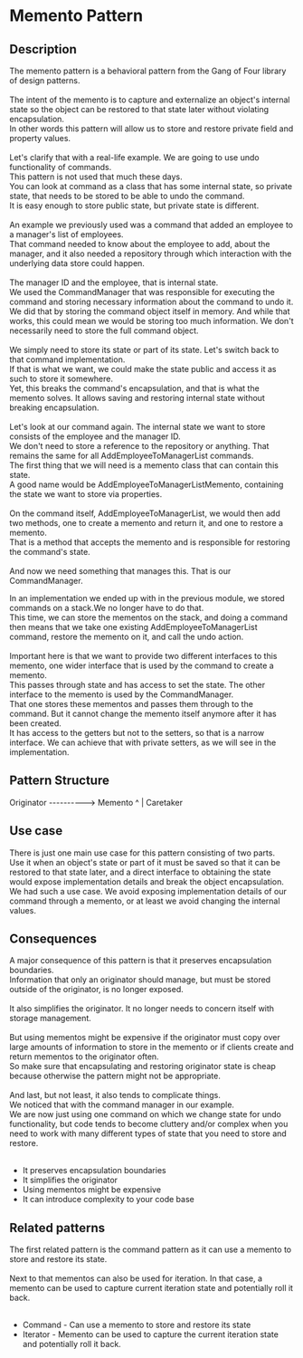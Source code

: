 # Memento Pattern


## Description
The memento pattern is a behavioral pattern from the Gang of Four library of design patterns. </br>
</br>
The intent of the memento is to capture and externalize an object's internal state so the object can be restored to that state later without violating encapsulation. </br>
In other words this pattern will allow us to store and restore private field and property values. </br>
</br>
Let's clarify that with a real-life example. We are going to use undo functionality of commands.</br>
This pattern is not used that much these days. </br>
You can look at command as a class that has some internal state, so private state, that needs to be stored to be able to undo the command. </br>
It is easy enough to store public state, but private state is different. </br>
</br>
An example we previously used was a command that added an employee to a manager's list of employees. </br>
That command needed to know about the employee to add, about the manager, and it also needed a repository through which interaction with the underlying data store could happen.  </br>
</br>
The manager ID and the employee, that is internal state. </br>
We used the CommandManager that was responsible for executing the command and storing necessary information about the command to undo it.</br>
We did that by storing the command object itself in memory. And while that works, this could mean we would be storing too much information. We don't necessarily need to store the full command object. </br>
</br>
We simply need to store its state or part of its state. Let's switch back to that command implementation.</br>
If that is what we want, we could make the state public and access it as such to store it somewhere. </br>
Yet, this breaks the command's encapsulation, and that is what the memento solves. It allows saving and restoring internal state without breaking encapsulation. </br>
</br>
Let's look at our command again. The internal state we want to store consists of the employee and the manager ID.</br>
We don't need to store a reference to the repository or anything. That remains the same for all AddEmployeeToManagerList commands. </br>
The first thing that we will need is a memento class that can contain this state.</br>
A good name would be AddEmployeeToManagerListMemento, containing the state we want to store via properties. </br>
</br>
On the command itself, AddEmployeeToManagerList, we would then add two methods, one to create a memento and return it, and one to restore a memento.</br>
That is a method that accepts the memento and is responsible for restoring the command's state. </br>
</br>
And now we need something that manages this. That is our CommandManager. </br>

In an implementation we ended up with in the previous module, we stored commands on a stack.We no longer have to do that. </br>
This time, we can store the mementos on the stack, and doing a command then means that we take one existing AddEmployeeToManagerList command, restore the memento on it, and call the undo action. </br>
</br>
Important here is that we want to provide two different interfaces to this memento, one wider interface that is used by the command to create a memento.</br>
This passes through state and has access to set the state. The other interface to the memento is used by the CommandManager. </br>
That one stores these mementos and passes them through to the command. But it cannot change the memento itself anymore after it has been created.</br>
It has access to the getters but not to the setters, so that is a narrow interface. We can achieve that with private setters, as we will see in the implementation. 


## Pattern Structure 
Originator ----------> Memento
                          ^
                          |
                      Caretaker


## Use case
There is just one main use case for this pattern consisting of two parts. </br>
Use it when an object's state or part of it must be saved so that it can be restored to that state later, and a direct interface to obtaining the state would expose implementation details and break the object encapsulation. </br>
We had such a use case. We avoid exposing implementation details of our command through a memento, or at least we avoid changing the internal values. 


## Consequences
A major consequence of this pattern is that it preserves encapsulation boundaries. </br>
Information that only an originator should manage, but must be stored outside of the originator, is no longer exposed. </br>
</br>
It also simplifies the originator. It no longer needs to concern itself with storage management. </br>
</br>
But using mementos might be expensive if the originator must copy over large amounts of information to store in the memento or if clients create and return mementos to the originator often.</br>
So make sure that encapsulating and restoring originator state is cheap because otherwise the pattern might not be appropriate. </br>
</br>
And last, but not least, it also tends to complicate things. </br>
We noticed that with the command manager in our example.</br>
We are now just using one command on which we change state for undo functionality, but code tends to become cluttery and/or complex when you need to work with many different types of state that you need to store and restore. </br>
</br>
* It preserves encapsulation boundaries
* It simplifies the originator
* Using mementos might be expensive
* It can introduce complexity to your code base


## Related patterns
The first related pattern is the command pattern as it can use a memento to store and restore its state.</br>
</br>
Next to that mementos can also be used for iteration. In that case, a memento can be used to capture current iteration state and potentially roll it back.</br>
</br>

* Command - Can use a memento to store and restore its state
* Iterator - Memento can be used to capture the current iteration state and potentially roll it back.
